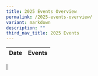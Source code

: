 ```yaml
---
title: 2025 Events Overview
permalink: /2025-events-overview/
variant: markdown
description: ""
third_nav_title: 2025 Events
---
```

| Date | Events | 
| -------- | -------- |
|
